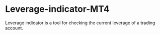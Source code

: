 # Leverage-indicator-MT4
Leverage indicator is a tool for checking the current leverage of a trading account.
